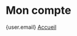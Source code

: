 <script>
     export let context //just to hide warning in console
    import {currentUser, subscription} from '$utils/stores'
    const user = $currentUser
    $subscription.status = null
</script>

<h1>Mon compte</h1>

{user.email}
<a href="/">Accueil</a>

<slot></slot> <!-- prevent warnings in console -->
